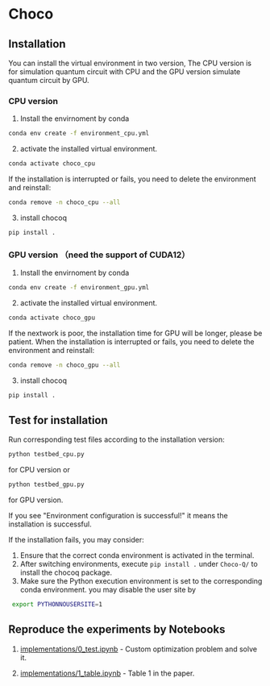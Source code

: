 # Choco

## Installation

You can install the virtual environment in two version, The CPU version is for simulation quantum circuit with CPU and the GPU version simulate quantum circuit by GPU.

### CPU version
1. Install the envirnoment by conda
```bash
conda env create -f environment_cpu.yml
```
2. activate the installed virtual environment.
```bash
conda activate choco_cpu
```
If the installation is interrupted or fails, you need to delete the environment and reinstall: 
```bash
conda remove -n choco_cpu --all
```
3. install chocoq
```bash
pip install .
```


### GPU version （need the support of CUDA12）
1. Install the envirnoment by conda
```bash
conda env create -f environment_gpu.yml
```
2. activate the installed virtual environment.
```bash
conda activate choco_gpu
```
If the nextwork is poor, the installation time for GPU will be longer, please be patient.
When the installation is interrupted or fails, you need to delete the environment and reinstall: 
```bash
conda remove -n choco_gpu --all
```
3. install chocoq
```bash
pip install .
```



## Test for installation
Run corresponding test files according to the installation version:

```bash
python testbed_cpu.py
```
for CPU version or 
```bash
python testbed_gpu.py
```
for GPU version.

If you see "Environment configuration is successful!" it means the installation is successful.

If the installation fails, you may consider:

1. Ensure that the correct conda environment is activated in the terminal.
2. After switching environments, execute `pip install .` under `Choco-Q/` to install the chocoq package.
3. Make sure the Python execution environment is set to the corresponding conda environment. you may disable the user site by 
```bash
 export PYTHONNOUSERSITE=1
```

## Reproduce the experiments by Notebooks
1. [implementations/0_test.ipynb](implementations/0_test.ipynb) - Custom optimization problem and solve it.



2. [implementations/1_table.ipynb](implementations/1_table.ipynb) - Table 1 in the paper.